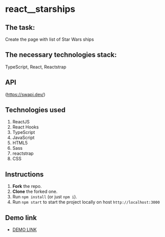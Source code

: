 # react__starships

## The task: 
Create the page with list of Star Wars ships

## The necessary technologies stack:
TypeScript, React, Reactstrap

## API
(https://swapi.dev/)

## Technologies used
1. ReactJS
2. React Hooks
3. TypeScript
4. JavaScript
5. HTML5
6. Sass
7. reactstrap
8. CSS  

## Instructions
1. **Fork** the repo.
2. **Clone** the forked one.
3. Run `npm install` (or just `npm i`).
4. Run `npm start` to start the project locally on host `http://localhost:3000`

## Demo link
 - [DEMO LINK](http://ivan-panchenko1992.github.io/react_people)